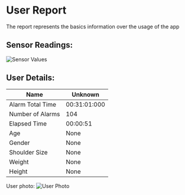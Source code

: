 # User Report
The report represents the basics information over the usage of the app
## Sensor Readings:
![Sensor Values](C:\Users\Alta_\PycharmProjects\PostureResearchProject\gui/data/img/graphs/graph_20240812154652_-1.png)
## User Details:
| Name | Unknown   |
| --- | --- |
| Alarm Total Time | 00:31:01:000 |
| Number of Alarms | 104 |
| Elapsed Time | 00:00:51 |
| Age | None |
| Gender | None |
| Shoulder Size | None |
| Weight | None |
| Height | None |
User photo:
![User Photo](C:\Users\Alta_\PycharmProjects\PostureResearchProject\gui/data/img/user_photo.jpeg)
